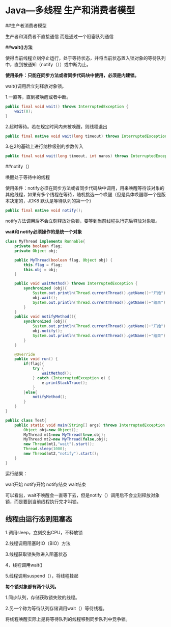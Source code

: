 # Java—多线程 生产和消费者模型

##生产者消费者模型

生产者和消费者不直接通信 而是通过一个阻塞队列通信



##**wait()方法**

使得当前线程立刻停止运行，处于等待状态，并将当前状态置入锁对象的等待队列中，直到被通知（notify（））或中断为止。

**使用条件：只能在同步方法或者同步代码块中使用，必须是内建锁。**

wait()调用后立刻释放对象锁。

1.一直等，直到被唤醒或者中断。

```java
public final void wait() throws InterruptedException {
    wait(0);
}
```

2.超时等待。若在规定时间内未被唤醒，则线程退出

```java
public final native void wait(long timeout) throws InterruptedException;
```

3.在2的基础上进行纳秒级别的参数传入

```java
public final void wait(long timeout, int nanos) throws InterruptedException
```

##notify（）

唤醒处于等待中的线程

使用条件：notify必须在同步方法或者同步代码块中调用，用来唤醒等待该对象的其他线程，如果有多个线程在等待，随机挑选一个唤醒（但是具体唤醒哪一个是版本决定的，JDK8 默认是等待队列的第一个）

```java
public final native void notify();
```

notify方法调用后不会立刻释放对象锁，要等到当前线程执行完后释放对象锁。

**wait和 notify必须操作的是统一个对象**



```java
class MyThread implements Runnable{
    private boolean flag;
    private Object obj;

    public MyThread(boolean flag, Object obj) {
        this.flag = flag;
        this.obj = obj;
    }

    public void waitMethod() throws InterruptedException {
        synchronized (obj){
            System.out.println(Thread.currentThread().getName()+"开始");
            obj.wait();
            System.out.println(Thread.currentThread().getName()+"结束");
        }
    }
    public void notifyMethod(){
        synchronized (obj){
            System.out.println(Thread.currentThread().getName()+"开始");
            obj.notify();
            System.out.println(Thread.currentThread().getName()+"结束");
        }
    }

    @Override
    public void run() {
        if(flag){
            try {
                waitMethod();
            } catch (InterruptedException e) {
                e.printStackTrace();
            }
        }else{
            notifyMethod();
        }
    }
}

public class Test{
    public static void main(String[] args) throws InterruptedException {
        Object obj=new Object();
        MyThread mt1=new MyThread(true,obj);
        MyThread mt2=new MyThread(false,obj);
        new Thread(mt1,"wait").start();
        Thread.sleep(1000);
        new Thread(mt2,"notify").start();
    }
}
```

运行结果：

wait开始
notify开始
notify结束
wait结束



可以看出，wait不唤醒会一直等下去，但是notify（）调用后不会立刻释放对象锁，而是要到当前线程执行完才叫锁。

## 线程由运行态到阻塞态

1.调用sleep，立刻交出CPU，不释放锁

2.线程调用阻塞时IO（BIO）方法

3.线程获取锁失败进入阻塞状态

4，线程调用wait()

5.线程调用suspend（），将线程挂起

 **每个锁对象都有两个队列。**

1.同步队列，存储获取锁失败的线程。

2.另一个称为等待队列存储调用wait（）等待线程。

将线程唤醒实际上是将等待队列的线程移到同步队列中竞争锁。